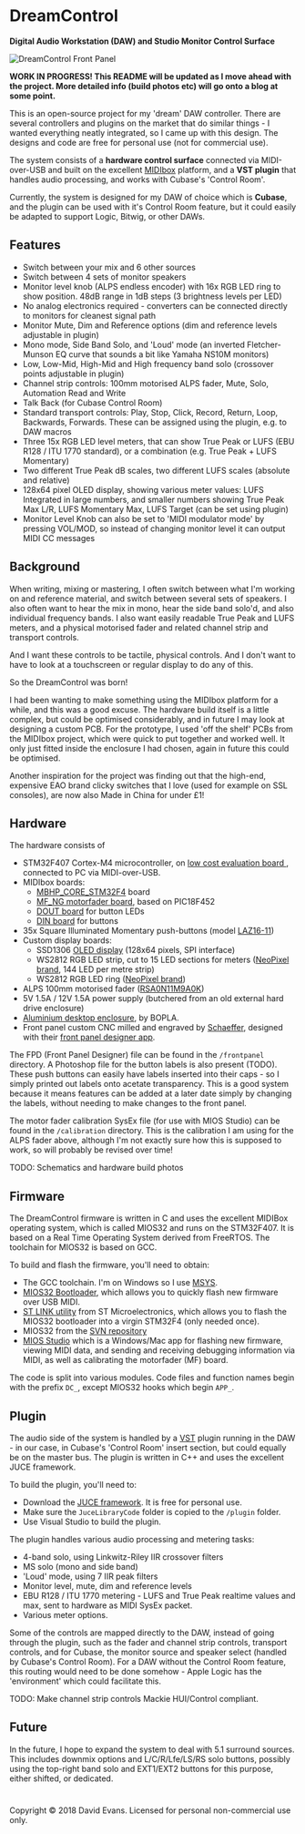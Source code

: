 # DreamControl
**Digital Audio Workstation (DAW) and Studio Monitor Control Surface**

![DreamControl Front Panel](https://i.imgur.com/ogYC02I.png)

**WORK IN PROGRESS! This README will be updated as I move ahead with the project. More detailed info (build photos etc) will go onto a blog at some point.**

This is an open-source project for my 'dream' DAW controller. There are several controllers and plugins on the market that do similar things - I wanted everything neatly integrated, so I came up with this design. The designs and code are free for personal use (not for commercial use).

The system consists of a **hardware control surface** connected via MIDI-over-USB and built on the excellent [MIDIbox](http://www.ucapps.de/) platform, and a **VST plugin** that handles audio processing, and works with Cubase's 'Control Room'.

Currently, the system is designed for my DAW of choice which is **Cubase**, and the plugin can be used with it's Control Room feature, but it could easily be adapted to support Logic, Bitwig, or other DAWs.

## Features
 - Switch between your mix and 6 other sources
 - Switch between 4 sets of monitor speakers
 - Monitor level knob (ALPS endless encoder) with 16x RGB LED ring to show position. 48dB range in 1dB steps (3 brightness levels per LED)
 - No analog electronics required - converters can be connected directly to monitors for cleanest signal path
 - Monitor Mute, Dim and Reference options (dim and reference levels adjustable in plugin)
 - Mono mode, Side Band Solo, and 'Loud' mode (an inverted Fletcher-Munson EQ curve that sounds a bit like Yamaha NS10M monitors)
 - Low, Low-Mid, High-Mid and High frequency band solo (crossover points adjustable in plugin)
 - Channel strip controls: 100mm motorised ALPS fader, Mute, Solo, Automation Read and Write
 - Talk Back (for Cubase Control Room)
 - Standard transport controls: Play, Stop, Click, Record, Return, Loop, Backwards, Forwards. These can be assigned using the plugin, e.g. to DAW macros
 - Three 15x RGB LED level meters, that can show True Peak or LUFS (EBU R128 / ITU 1770 standard), or a combination (e.g. True Peak + LUFS Momentary)
 - Two different True Peak dB scales, two different LUFS scales (absolute and relative)
 - 128x64 pixel OLED display, showing various meter values: LUFS Integrated in large numbers, and smaller numbers showing True Peak Max L/R, LUFS Momentary Max, LUFS Target (can be set using plugin)
- Monitor Level Knob can also be set to 'MIDI modulator mode' by pressing VOL/MOD, so instead of changing monitor level it can output MIDI CC messages
## Background
When writing, mixing or mastering, I often switch between what I'm working on and reference material, and switch between several sets of speakers. I also often want to hear the mix in mono, hear the side band solo'd, and also individual frequency bands. I also want easily readable True Peak and LUFS meters, and a physical motorised fader and related channel strip and transport controls.

And I want these controls to be tactile, physical controls. And I don't want to have to look at a touchscreen or regular display to do any of this.

So the DreamControl was born!

I had been wanting to make something using the MIDIbox platform for a while, and this was a good excuse. The hardware build itself is a little complex, but could be optimised considerably, and in future I may look at designing a custom PCB. For the prototype, I used 'off the shelf' PCBs from the MIDIbox project, which were quick to put together and worked well. It only just fitted inside the enclosure I had chosen, again in future this could be optimised.

Another inspiration for the project was finding out that the high-end, expensive EAO brand clicky switches that I love (used for example on SSL consoles), are now also Made in China for under £1!
## Hardware
The hardware consists of
 - STM32F407 Cortex-M4 microcontroller, on [low cost evaluation board
](https://www.st.com/en/evaluation-tools/stm32f4discovery.html), connected to PC via MIDI-over-USB.
 - MIDIbox boards:
	 - [MBHP_CORE_STM32F4](http://www.ucapps.de/mbhp_core_stm32f4.html) board
	 - [MF_NG motorfader board](http://www.ucapps.de/mbhp_mf_ng.html), based on PIC18F452
	 - [DOUT board](http://www.ucapps.de/mbhp_dout.html) for button LEDs
	 - [DIN board](http://www.ucapps.de/mbhp_din.html) for buttons
 - 35x Square Illuminated Momentary push-buttons (model [LAZ16-11](https://www.ebay.co.uk/itm/Square-micro-button-LAZ16-11-self-lock-no-lamp-button-switch-3-foot-diameter16mm-/162438920326))
 - Custom display boards:
	 - SSD1306 [OLED display](https://www.amazon.co.uk/SSD1306-128x64-Display-Module-Electronics/dp/B00KCM9JMG) (128x64 pixels, SPI interface)
	 - WS2812 RGB LED strip, cut to 15 LED sections for meters ([NeoPixel brand](https://www.adafruit.com/product/1507), 144 LED per metre strip)
	 - WS2812 RGB LED ring ([NeoPixel brand](https://www.adafruit.com/product/1463))
 - ALPS 100mm motorised fader ([RSA0N11M9A0K](https://www.reichelt.com/de/en/alps-rsa0n-studio-fader-motor-and-touch-sense-10k-rsa0n11m9-lin10k-p73884.html?ARTICLE=73884&&r=1))
 - 5V 1.5A / 12V 1.5A power supply (butchered from an old external hard drive enclosure)
 - [Aluminium desktop enclosure](https://www.reichelt.com/de/en/aluminium-desktop-enclosure-181-2-x-68-2-x-250-mm-atph-1865-250-p126238.html?), by BOPLA.
 - Front panel custom CNC milled and engraved by [Schaeffer](https://www.schaeffer-ag.de/en/), designed with their [front panel designer app](https://www.schaeffer-ag.de/en/downloads/front_panel_designer/).
 
The FPD (Front Panel Designer) file can be found in the `/frontpanel` directory. A Photoshop file for the button labels is also present (TODO). These push buttons can easily have labels inserted into their caps - so I simply printed out labels onto acetate transparency. This is a good system because it means features can be added at a later date simply by changing the labels, without needing to make changes to the front panel.

The motor fader calibration SysEx file (for use with MIOS Studio) can be found in the `/calibration` directory. This is the calibration I am using for the ALPS fader above, although I'm not exactly sure how this is supposed to work, so will probably be revised over time!
 
TODO: Schematics and hardware build photos

## Firmware
The DreamControl firmware is written in C and uses the excellent MIDIBox operating system, which is called MIOS32 and runs on the STM32F407. It is based on a Real Time Operating System derived from FreeRTOS. The toolchain for MIOS32 is based on GCC.

To build and flash the firmware, you'll need to obtain:

 - The GCC toolchain. I'm on Windows so I use [MSYS](http://www.mingw.org/wiki/MSYS).
 - [MIOS32 Bootloader](http://www.ucapps.de/mios32_download.html), which allows you to quickly flash new firmware over USB MIDI.
 - [ST LINK utility](https://www.st.com/en/development-tools/st-link-v2.html) from ST Microelectronics, which allows you to flash the MIOS32 bootloader into a virgin STM32F4 (only needed once).
 - MIOS32 from the [SVN repository](http://svnmios.midibox.org/listing.php?repname=svn.mios32&path=/trunk/) 
 - [MIOS Studio](http://www.ucapps.de/mios_studio.html) which is a Windows/Mac app for flashing new firmware, viewing MIDI data, and sending and receiving debugging information via MIDI, as well as calibrating the motorfader (MF) board.

The code is split into various modules. Code files and function names begin with the prefix `DC_`, except MIOS32 hooks which begin `APP_`.

## Plugin
The audio side of the system is handled by a [VST](https://en.wikipedia.org/wiki/Virtual_Studio_Technology) plugin running in the DAW - in our case, in Cubase's 'Control Room' insert section, but could equally be on the master bus. The plugin is written in C++ and uses the excellent JUCE framework.
 
To build the plugin, you'll need to:

 - Download the [JUCE framework](https://shop.juce.com/get-juce). It is free for personal use.
 - Make sure the `JuceLibraryCode` folder is copied to the `/plugin` folder.
 - Use Visual Studio to build the plugin.
 
The plugin handles various audio processing and metering tasks:

 - 4-band solo, using Linkwitz-Riley IIR crossover filters
 - MS solo (mono and side band)
 - 'Loud' mode, using 7 IIR peak filters
 - Monitor level, mute, dim and reference levels
 - EBU R128 / ITU 1770 metering - LUFS and True Peak realtime values and max, sent to hardware as MIDI SysEx packet.
 - Various meter options.
 
Some of the controls are mapped directly to the DAW, instead of going through the plugin, such as the fader and channel strip controls, transport controls, and for Cubase, the monitor source and speaker select (handled by Cubase's Control Room). For a DAW without the Control Room feature, this routing would need to be done somehow - Apple Logic has the 'environment' which could facilitate this.

TODO: Make channel strip controls Mackie HUI/Control compliant.

## Future
In the future, I hope to expand the system to deal with 5.1 surround sources. This includes downmix options and L/C/R/Lfe/LS/RS solo buttons, possibly using the top-right band solo and EXT1/EXT2 buttons for this purpose, either shifted, or dedicated.
   
 # 
Copyright © 2018 David Evans. Licensed for personal non-commercial use only. 
<!--stackedit_data:
eyJoaXN0b3J5IjpbMTk1MDkwOTc5LDUxMzUzMTM5NSwtNDkzNz
k0NjExLDYxMjA5MTk2NiwxNzQ1MDMwMTI4LDEyMjM4OTk0OTgs
MTE5NDY0MTc1OSwzNDYyOTE0NywtMTc4OTg0ODAzNywzNTc1MT
c3MDYsLTE1MjAwNjM3XX0=
-->
